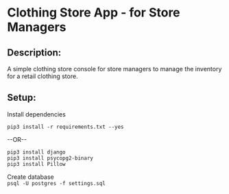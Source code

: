 # Clothing Store App - for Store Managers

## Description:

A simple clothing store console for store managers to manage the inventory for a retail clothing store.

## Setup:

Install dependencies

`pip3 install -r requirements.txt --yes`

--OR--

`pip3 install django`  
`pip3 install psycopg2-binary`  
`pip3 install Pillow`

Create database  
`psql -U postgres -f settings.sql`
